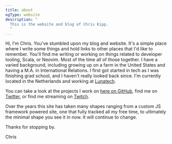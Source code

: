 ```yaml
---
title: about
ogType: website
description: "
  This is the website and blog of Chris Kipp.
  "
...
```

Hi, I'm Chris. You've stumbled upon my blog and website. It's a simple place
where I write some things and hold links to other places that I'd like to
remember. You'll find me writing or working on things related to developer
tooling, Scala, or Neovim. Most of the time all of those together. I have a
varied background, including growing up on a farm in the United States and
having a M.A. in International Relations. I first got started in tech as I was
finishing grad school, and I haven't really looked back since. I'm currently
located in the Netherlands and working at [Lunatech](https://lunatech.nl/).

You can take a look at the projects I work on [here on GitHub](https://github.com/ckipp01), find me on [Twitter](https://twitter.com/ckipp01), or find me streaming on [Twitch](https://www.twitch.tv/ckipp).

Over the years this site has taken many shapes ranging from a custom JS
framework powered site, one that fully tracked all my free time, to ultimately
the minimal shape you see it in now. It will continue to change.

Thanks for stopping by.

Chris

